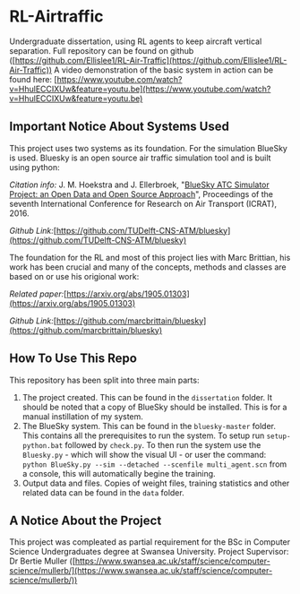 # RL-Airtraffic

Undergraduate dissertation, using RL agents to keep aircraft vertical separation. Full repository can be found on github ([https://github.com/Ellislee1/RL-Air-Traffic](https://github.com/Ellislee1/RL-Air-Traffic)) A video demonstration of the basic system in action can be found here: [https://www.youtube.com/watch?v=HhulECCIXUw&feature=youtu.be](https://www.youtube.com/watch?v=HhulECCIXUw&feature=youtu.be)

## Important Notice About Systems Used

This project uses two systems as its foundation.
For the simulation BlueSky is used. Bluesky is an open source air traffic simulation tool and is built using python:

_Citation info:_ J. M. Hoekstra and J. Ellerbroek, "[BlueSky ATC Simulator Project: an Open Data and Open Source Approach](https://www.researchgate.net/publication/304490055_BlueSky_ATC_Simulator_Project_an_Open_Data_and_Open_Source_Approach)", Proceedings of the seventh International Conference for Research on Air Transport (ICRAT), 2016.

_Github Link:_[https://github.com/TUDelft-CNS-ATM/bluesky](https://github.com/TUDelft-CNS-ATM/bluesky)

The foundation for the RL and most of this project lies with Marc Brittian, his work has been crucial and many of the concepts, methods and classes are based on or use his origional work:

_Related paper:_[https://arxiv.org/abs/1905.01303](https://arxiv.org/abs/1905.01303)

_Github Link:_[https://github.com/marcbrittain/bluesky](https://github.com/marcbrittain/bluesky)

## How To Use This Repo

This repository has been split into three main parts:

1. The project created. This can be found in the `dissertation` folder.
   It should be noted that a copy of BlueSky should be installed. This is for a manual instillation of my system.
2. The BlueSky system. This can be found in the `bluesky-master` folder.
   This contains all the prerequisites to run the system. To setup run `setup-python.bat` followed by `check.py`. To then run the system use the `Bluesky.py` - which will show the visual UI - or user the command: `python BlueSky.py --sim --detached --scenfile multi_agent.scn` from a console, this will automatically begine the training.
3. Output data and files. Copies of weight files, training statistics and other related data can be found in the `data` folder.

## A Notice About the Project

This project was compleated as partial requirement for the BSc in Computer Science Undergraduates degree at Swansea University.
Project Supervisor: Dr Bertie Muller ([https://www.swansea.ac.uk/staff/science/computer-science/mullerb/](https://www.swansea.ac.uk/staff/science/computer-science/mullerb/))
